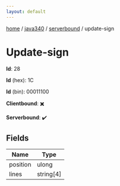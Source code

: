 ```yaml
---
layout: default
---
```


[home](/)  /  [java340](/protocol/java340)  /  [serverbound](/protocol/java340/serverbound)  /  update-sign

# Update-sign

**Id**: 28

**Id** (hex): 1C

**Id** (bin): 00011100

**Clientbound**: ✖️

**Serverbound**: ✔️

## Fields

Name | Type
---|---
position | ulong
lines | string[4]


